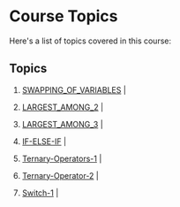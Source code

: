 # Course Topics

Here's a list of topics covered in this course:

## Topics

1. [SWAPPING_OF_VARIABLES](SWAPPING_OF_VARIABLES) |

2. [LARGEST_AMONG_2](LARGEST_AMONG_2) |

3. [LARGEST_AMONG_3](LARGEST_AMONG_3) |

4. [IF-ELSE-IF](IF-ELSE-IF) |

5. [Ternary-Operators-1](TERENARY_OPERATORS_1) |

6. [Ternary-Operator-2](TERENARY_OPERATORS_2) |

7. [Switch-1](SWITCH_1) |

